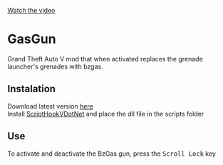 [Watch the video](https://i.imgur.com/gRahfoC.mp4)

# GasGun

Grand Theft Auto V mod that when activated replaces the grenade launcher's grenades with bzgas.

## Instalation
Download latest version [here](https://github.com/rafaelfaustini/gasgun/releases)<br>
Install [ScriptHookVDotNet](https://github.com/crosire/scripthookvdotnet) and place the dll file in the scripts folder

## Use
To activate and deactivate the BzGas gun, press the <kbd>Scroll Lock</kbd> key
